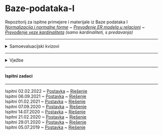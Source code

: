 # Baze-podataka-I
Repozitorij za ispitne primejere i materijale iz Baze podataka I </br>
_<a href="https://github.com/saranur/Baze-podataka-I/blob/main/Normalizacija%20i%20normalne%20forme.md">Normalizacija i normalne forme</a> ~ <a href="https://github.com/saranur/Baze-podataka-I/blob/main/Prevo%C4%91enje%20ER%20dijagrama%20u%20relacioni.md">Prevođenje ER modela u relacioni</a> ~ <a href="https://github.com/saranur/Baze-podataka-I/blob/main/Prevo%C4%91enje%20veze%20kardinaliteta.md">Prevođenje veze kardinaliteta</a> (samo kardinaliteti, s predavanja)_
<hr>
<details>
 <summary>Samoevaluacijski kvizovi</summary>
<hr>

 _Prvi samoevaluacijski kviz:_ <a href="https://www.classmarker.com/online-test/start/?quiz=qry61e7428cb21f1">Classmarker</a><br>
 _Drugi samoevaluacijski kviz:_ <a href="https://github.com/saranur/Baze-podataka-I/raw/main/Testovi/Postavke/BPI_drugi_online_test.pdf">Postavka</a> ~ <a href="https://github.com/saranur/Baze-podataka-I/raw/main/Testovi/Rje%C5%A1enja/BPI_drugi_online_test.rar">Rješenje</a></br>
 _Treći samoevaluacijski kviz:_ <a href="https://github.com/saranur/Baze-podataka-I/raw/main/Testovi/Postavke/BPI_treci_online_test.pdf">Postavka</a> ~ <a href="https://github.com/saranur/Baze-podataka-I/raw/main/Testovi/Rje%C5%A1enja/BPI_drugi_online_test.rar">Rješenje</a></br>
 
 </details>
 <hr>
 
 <details>
 <summary>Vježbe</summary>
 <br>
 Vježba 6: <a href="">Postavka</a>  <a href=""> Rješenje</a><br>
 Vježba 7: <a href="https://github.com/saranur/Baze-podataka-I/raw/main/Vje%C5%BEbe/Vje%C5%BEba%207/Postavka.zip">Postavka</a>  <a href="https://github.com/saranur/Baze-podataka-I/raw/main/Vjezbe/Vjezba%207/Rje%C5%A1enje.zip"> Rješenje</a><br>
 Vježba 8: <a href="">Postavka</a>  <a href=""> Rješenje</a><br>
 Vježba 9: <a href="">Postavka</a>  <a href=""> Rješenje</a><br>
 Vježba 10: <a href="">Postavka</a>  <a href=""> Rješenje</a><br>
 Vježba 11: <a href="">Postavka</a>  <a href=""> Rješenje</a><br>

 
 </details> 
 <hr>
  
  <h4>Ispitni zadaci</h4>
  <hr>
    Ispitni 02.02.2022 ~ <a href="https://github.com/saranur/Baze-podataka-I/raw/main/Ispiti/Postavke/Ispitni%2002.02.2022_Postavka.zip">Postavka</a> ~ <a href="">Rješenje</a></br>
  Ispitni 06.09.2021 ~  <a href="https://github.com/saranur/Baze-podataka-I/raw/main/Ispiti/Postavke/Ispitni%2006.09.2021_Postavka.zip">Postavka</a> ~  <a href="https://github.com/saranur/Baze-podataka-I/raw/main/Ispiti/Rjesenje/Ispitni%2006.09.2021_Rje%C5%A1enje.zip">Rješenje</a></br>
  Ispitni 01.02.2021 ~  <a href="https://github.com/saranur/Baze-podataka-I/raw/main/Ispiti/Postavke/Ispitni%2001.02.2021_Postavka.zip">Postavka</a> ~  <a href="">Rješenje</a></br> 
  Ispitni 07.09.2020 ~  <a href="https://github.com/saranur/Baze-podataka-I/raw/main/Ispiti/Postavke/Ispitni%2007.09.2020_Postavka.zip">Postavka</a> ~  <a href="">Rješenje</a></br>
  Ispitni 14.07.2020 ~  <a href="https://github.com/saranur/Baze-podataka-I/raw/main/Ispiti/Postavke/Ispitni%2014.07.2020_Postavka.zip">Postavka</a> ~  <a href="">Rješenje</a></br>
  Ispitni 21.02.2020 ~  <a href="https://github.com/saranur/Baze-podataka-I/raw/main/Ispiti/Postavke/Ispitni%2021.02.2020_Postavka.zip">Postavka</a> ~  <a href="">Rješenje</a></br>
  Ispitni 29.01.2020 ~  <a href="https://github.com/saranur/Baze-podataka-I/raw/main/Ispiti/Postavke/Ispitni%2029.01.2020_Postavka.zip">Postavka</a> ~  <a href="">Rješenje</a></br>
  Ispitni 05.07.2019 ~  <a href="https://github.com/saranur/Baze-podataka-I/raw/main/Ispiti/Postavke/Ispitni%2005.07.2019_Postavka.zip">Postavka</a> ~  <a href="">Rješenje</a></br>








  
